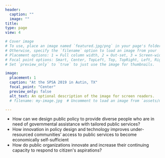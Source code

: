```yaml
---
header:
  caption: ""
  image: ""
title: 
type: page
view: 4

# Cover image
# To use, place an image named `featured.jpg/png` in your page's folder.
# Otherwise, specify the `filename` option to load an image from your `assets/media/` folder.
# Placement options: 1 = Full column width, 2 = Out-set, 3 = Screen-width
# Focal point options: Smart, Center, TopLeft, Top, TopRight, Left, Right, BottomLeft, Bottom, BottomRight
# Set `preview_only` to `true` to just use the image for thumbnails.

image:
  placement: 1
  caption: "At the SPSA 2019 in Autin, TX"
  focal_point: "Center"
  preview_only: false
  alt_text: An optional description of the image for screen readers.
  # filename: my-image.jpg  # Uncomment to load an image from `assets/media/` instead.

---
```


- How can we design public policy to provide diverse people who are in need of governmental assistance with tailored public services?
- How innovation in policy design and technology improves under-resourced communities’ access to public services to become economically self-sufficient
- How do public organizations innovate and increase their continuing capacity to respond to citizen's aspirations?



